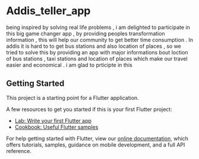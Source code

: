 # Addis_teller_app
being inspired by solving real life problems , i am delighted to participate in this big game changer app , by providing peoples transformation information , this will help our community to get better time consumption . In addis it is hard to to get bus stations and also location of places , so we tried to solve this by providing an app with major informations bout loction of bus stations , taxi stations and location of places which make our travel easier and economical  . i am glad to prticipte in this 
## Getting Started

This project is a starting point for a Flutter application.

A few resources to get you started if this is your first Flutter project:

- [Lab: Write your first Flutter app](https://flutter.dev/docs/get-started/codelab)
- [Cookbook: Useful Flutter samples](https://flutter.dev/docs/cookbook)

For help getting started with Flutter, view our
[online documentation](https://flutter.dev/docs), which offers tutorials,
samples, guidance on mobile development, and a full API reference.
